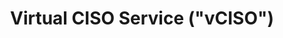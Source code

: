 ---
title: Virtual CISO Service ("vCISO")
# type: managed-threat-response
image: /img/cyberaas-home-banner-earth.jpg
intro:
  heading: CISO as a Service
  description: >
    Our vCISO service is uniquely crafted for those SME that require access to C-level experienced information security professionals but are unable to hire one themselves, either due to business and financial constraints or the acute shortage of skilled executives.  
main:
  heading: Benefits
---